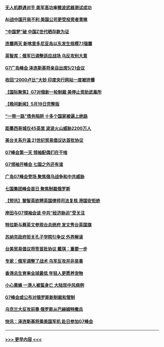 #### [无人机群遇对手 美军高功率微波武器测试成功](../pages/prog202/a103716800.md?t=05202143) 
#### [AI战中国开局不利 美国公司更受投资者青睐](../pages/prog202/a103716803.md?t=05202143) 
#### [“中国梦”破 中国Z世代晒存款为证](../pages/prog202/a103716807.md?t=05202143) 
#### [连震两天 新喀里多尼亚岛以东发生规模7.1强震](../pages/prog202/a103716774.md?t=05202143) 
#### [英智库：俄军已调整适应战场 乌反攻别大意](../pages/prog202/a103716771.md?t=05202143) 
#### [G7广岛峰会 泽连斯基将亲自出席5/21会议](../pages/prog202/a103716723.md?t=05202143) 
#### [收回“2000卢比”大钞 印度央行网站一度被挤爆](../pages/prog202/a103716684.md?t=05202143) 
#### [【国际聚焦】G7对俄新一轮制裁 美停止资助武毒所](../pages/prog202/a103716626.md?t=05202143) 
#### [【晚间新闻】5月19日完整版](../pages/prog202/a103716631.md?t=05202143) 
#### [“一带一路”债务陷阱 十多个国家被逼上绝路](../pages/prog202/a103716632.md?t=05202143) 
#### [距墨西哥城仅45英里 波波火山威胁2200万人](../pages/prog202/a103716531.md?t=05202143) 
#### [美台关系升温 21世纪贸易倡议达首批协议](../pages/prog202/a103716539.md?t=05202143) 
#### [G7峰会第一天 领袖配偶们在干啥](../pages/prog202/a103716540.md?t=05202143) 
#### [G7领袖开峰会 七国之外还有谁](../pages/prog202/a103716541.md?t=05202143) 
#### [广岛G7峰会登场 聚焦俄乌战争和中共威胁](../pages/prog202/a103716542.md?t=05202143) 
#### [七国集团峰会首日 聚焦制裁俄罗斯](../pages/prog202/a103716365.md?t=05202143) 
#### [【短讯】黎智英欲聘英国律师司法复核 港国安拒绝](../pages/prog202/a103716366.md?t=05202143) 
#### [岸田与G7领袖会谈 中共“经济胁迫”受关注](../pages/prog202/a103716364.md?t=05202143) 
#### [特拉斯与蔡英文参观台总统府 发文秀台英国旗](../pages/prog202/a103716367.md?t=05202143) 
#### [苏纳克政府拒关孔子学院引争议 外界解读](../pages/prog202/a103716369.md?t=05202143) 
#### [台美贸易倡议将签首批协议 戴琪：重要一步](../pages/prog202/a103716362.md?t=05202143) 
#### [专家：俄军调整了战术 乌军反攻并非易事](../pages/prog202/a103716175.md?t=05202143) 
#### [香港总生育率全球最低 年轻人更愿养宠物](../pages/prog202/a103716171.md?t=05202143) 
#### [小心黄蜂 一港人被蜇身亡 大陆现中风病例](../pages/prog202/a103716164.md?t=05202143) 
#### [G7峰会或公布对俄罗斯新制裁和管制](../pages/prog202/a103716156.md?t=05202143) 
#### [乌克兰大反攻前奏 俄罗斯从巴赫姆特撤兵](../pages/prog202/a103716134.md?t=05202143) 
#### [快讯：泽连斯基将乘美国军机 赴日参加G7峰会](../pages/prog202/a103716144.md?t=05202143) 

----
#### [ >>> 更早内容 <<< ](../indexes/prog202-earlier.md)
